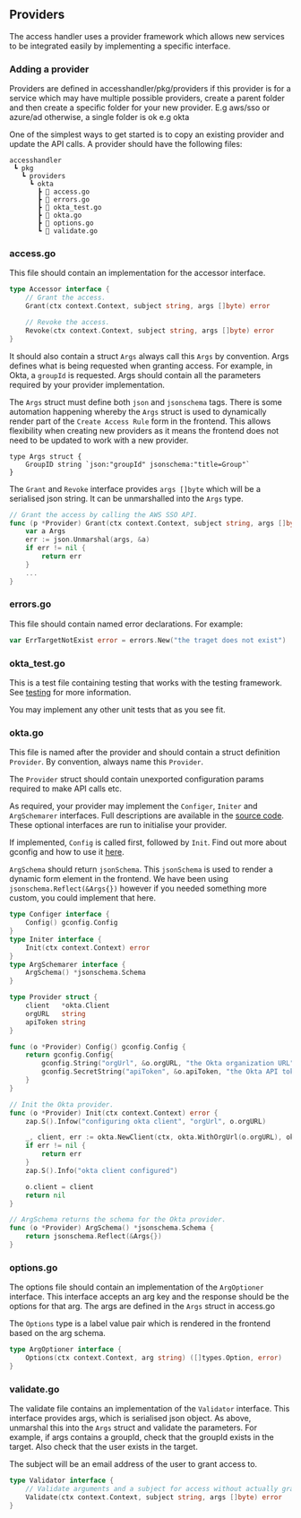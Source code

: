 ## Providers

The access handler uses a provider framework which allows new services to be integrated easily by implementing a specific interface.

### Adding a provider

Providers are defined in accesshandler/pkg/providers if this provider is for a service which may have multiple possible providers, create a parent folder and then create a specific folder for your new provider. E.g aws/sso or azure/ad otherwise, a single folder is ok e.g okta

One of the simplest ways to get started is to copy an existing provider and update the API calls.
A provider should have the following files:

```
accesshandler
 ┗ pkg
   ┗ providers
     ┗ okta
       ┣ 📜 access.go
       ┣ 📜 errors.go
       ┣ 📜 okta_test.go
       ┣ 📜 okta.go
       ┣ 📜 options.go
       ┗ 📜 validate.go
```

### access.go

This file should contain an implementation for the accessor interface.

```go
type Accessor interface {
	// Grant the access.
	Grant(ctx context.Context, subject string, args []byte) error

	// Revoke the access.
	Revoke(ctx context.Context, subject string, args []byte) error
}
```

It should also contain a struct `Args` always call this `Args` by convention. Args defines what is being requested when granting access. For example, in Okta, a `groupId` is requested. Args should contain all the parameters required by your provider implementation.

The `Args` struct must define both `json` and `jsonschema` tags. There is some automation happening whereby the `Args` struct is used to dynamically render part of the `Create Access Rule` form in the frontend. This allows flexibility when creating new providers as it means the frontend does not need to be updated to work with a new provider.

```
type Args struct {
	GroupID string `json:"groupId" jsonschema:"title=Group"`
}
```

The `Grant` and `Revoke` interface provides `args []byte` which will be a serialised json string. It can be unmarshalled into the `Args` type.

```go
// Grant the access by calling the AWS SSO API.
func (p *Provider) Grant(ctx context.Context, subject string, args []byte) error {
	var a Args
	err := json.Unmarshal(args, &a)
	if err != nil {
		return err
	}
    ...
}
```

### errors.go

This file should contain named error declarations. For example:

```go
var ErrTargetNotExist error = errors.New("the traget does not exist")
```

### okta_test.go

This is a test file containing testing that works with the testing framework. See [testing](testing.md) for more information.

You may implement any other unit tests that as you see fit.

### okta.go

This file is named after the provider and should contain a struct definition `Provider`. By convention, always name this `Provider`.

The `Provider` struct should contain unexported configuration params required to make API calls etc.

As required, your provider may implement the `Configer`, `Initer` and `ArgSchemarer` interfaces. Full descriptions are available in the [source code](../../accesshandler/pkg/providers/providers.go). These optional interfaces are run to initialise your provider.

If implemented, `Config` is called first, followed by `Init`. Find out more about gconfig and how to use it [here](gconfig.md).

`ArgSchema` should return `jsonSchema`. This `jsonSchema` is used to render a dynamic form element in the frontend. We have been using `jsonschema.Reflect(&Args{})` however if you needed something more custom, you could implement that here.

```go
type Configer interface {
	Config() gconfig.Config
}
type Initer interface {
	Init(ctx context.Context) error
}
type ArgSchemarer interface {
	ArgSchema() *jsonschema.Schema
}
```

```go
type Provider struct {
	client   *okta.Client
	orgURL   string
	apiToken string
}

func (o *Provider) Config() gconfig.Config {
	return gconfig.Config{
		gconfig.String("orgUrl", &o.orgURL, "the Okta organization URL"),
		gconfig.SecretString("apiToken", &o.apiToken, "the Okta API token"),
	}
}

// Init the Okta provider.
func (o *Provider) Init(ctx context.Context) error {
	zap.S().Infow("configuring okta client", "orgUrl", o.orgURL)

	_, client, err := okta.NewClient(ctx, okta.WithOrgUrl(o.orgURL), okta.WithToken(o.apiToken), okta.WithCache(false))
	if err != nil {
		return err
	}
	zap.S().Info("okta client configured")

	o.client = client
	return nil
}

// ArgSchema returns the schema for the Okta provider.
func (o *Provider) ArgSchema() *jsonschema.Schema {
	return jsonschema.Reflect(&Args{})
}
```

### options.go

The options file should contain an implementation of the `ArgOptioner` interface. This interface accepts an arg key and the response should be the options for that arg. The args are defined in the `Args` struct in access.go

The `Options` type is a label value pair which is rendered in the frontend based on the arg schema.

```go
type ArgOptioner interface {
	Options(ctx context.Context, arg string) ([]types.Option, error)
}

```

### validate.go

The validate file contains an implementation of the `Validator` interface. This interface provides args, which is serialised json object.
As above, unmarshal this into the `Args` struct and validate the parameters. For example, if args contains a groupId, check that the groupId exists in the target. Also check that the user exists in the target.

The subject will be an email address of the user to grant access to.

```go
type Validator interface {
	// Validate arguments and a subject for access without actually granting it.
	Validate(ctx context.Context, subject string, args []byte) error
}

```
